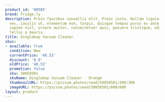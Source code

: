```yaml
---
product_id: '00585'
brand: Fridge.ly
description: Proin faucibus convallis elit. Proin justo. Nullam ligula urna, adipiscing
  nec, iaculis ut, elementum non, turpis. Quisque tempus purus eu ante.Vestibulum
  sapien nisl, ornare auctor, consectetuer quis, posuere tristique, odio. In convallis
  tellus a mauris.
title: Dinglebop Vacuum Cleaner
skus:
- available: true
  condition: New
  currentPrice: '48.53'
  discount: '0.0'
  oldPrice: '48.53'
  promotion: false
  sku: S0058501
  skuName: Dinglebop Vacuum Cleaner - Orange
  thumbnailURL: https://picsum.photos/seed/S0058501/300/300
  imageURL: https://picsum.photos/seed/S0058501/600/600
layout: product
---
```

